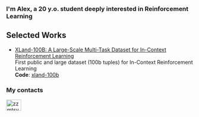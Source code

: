 <h3>I'm Alex, a 20 y.o. student deeply interested in Reinforcement Learning</h3>

<h2 align="left">Selected Works</h3>

<ul>
  <li><a href="https://arxiv.org/abs/2406.08973" target="blank">XLand-100B: A Large-Scale Multi-Task Dataset for In-Context Reinforcement Learning</a></li>
  First public and large dataset (100b tuples) for In-Context Reinforcement Learning
  <br>
  <b>Code</b>: <a href="https://github.com/dunno-lab/xland-minigrid-datasets" target="blank">xland-100b</a> 
</ul>

<h3 align="left">My contacts</h3>
<p align="left">
 <a href="https://t.me/zzmtsvv" target="blank"><img align="center" src="https://cdn.jsdelivr.net/npm/simple-icons@4.19.0/icons/telegram.svg" alt="zzmtsvv" height="30" width="40" /></a>

</p>

<!--- ### Hi there 👋

I'm Alex, a 19 y.o. beginner in Machine Learning at NUST MISIS
<br>


### 💻 Some Projects
* [Tools for Hyperbolic Neural Networks](https://github.com/zzmtsvv/hyperbolic)
* [Models for Adversarial Training in Computer Vision](https://github.com/zzmtsvv/adversarial)
* [Implementation of Offline Reinforcement Learning Algorithms](https://github.com/zzmtsvv/rl_task)
* [Mamba model in jax and torch](https://github.com/zzmtsvv/mamba-interface)
* [PyTorch SAC RND Implementation](https://github.com/zzmtsvv/sac_rnd)
* [Conservative Normalizing Flows Implementation](https://github.com/zzmtsvv/cnf)
* [Robust Offline Reinforcement Learning Implementation](https://github.com/zzmtsvv/rorl)
* [HiFi-GAN Realization](https://github.com/zzmtsvv/hifi-gan)
* [Mini-engine for automatic differentiation on NumPy](https://github.com/zzmtsvv/smaller_micrograd)
* [Mini Research on Degree of Robustness in Image Reconstruction Task](https://github.com/zzmtsvv/mil_task)

-->
